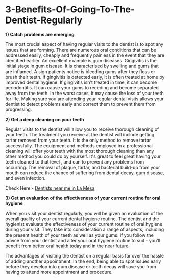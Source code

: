# 3-Benefits-Of-Going-To-The-Dentist-Regularly

**1) Catch problems are emerging**

The most crucial aspect of having regular visits to the dentist is to spot any issues that are forming. There are numerous oral conditions that can be addressed easily, cheaply and frequently painless in the event that they are identified earlier. An excellent example is gum diseases. Gingivitis is the initial stage in gum disease. It is characterised by swelling and gums that are inflamed. A sign patients notice is bleeding gums after they floss or brush their teeth. If gingivitis is detected early, it is often treated at home by improved dental hygiene. If gingivitis isn't treated in time, it can become periodontitis. It can cause your gums to receding and become separated away from the teeth. In the worst cases, it may cause the loss of your teeth for life. Making sure you are attending your regular dental visits allows your dentist to detect problems early and correct them to prevent them from progressing.

**2) Get a deep cleaning on your teeth**

Regular visits to the dentist will allow you to receive thorough cleaning of your teeth. The treatment you receive at the dentist will include getting tartar removed from your teeth. It is the only method to remove tartar successfully. The equipment and methods employed in a professional cleaning will offer your teeth with the most thorough cleaning than any other method you could do by yourself. It's great to feel great having your teeth cleaned to that level , and can to prevent any problems from occurring. The removal of plaque, tartar, and bacterial build-up from your mouth can reduce the chance of suffering from dental decay, gum disease, and even infection.



Check Here:- <a href="https://affinitydentaloflamesa.com/">Dentists near me in La Mesa</a>


**3) Get an evaluation of the effectiveness of your current routine for oral hygiene**

When you visit your dentist regularly, you will be given an evaluation of the overall quality of your current dental hygiene routine. The dentist and the hygienist evaluate the effectiveness of your current routine of oral hygiene during your visit. They take into consideration a range of aspects, including the present health of your teeth as well as your gums. If you follow the advice from your dentist and alter your oral hygiene routine to suit - you'll benefit from better oral health today and in the near future.

The advantages of visiting the dentist on a regular basis far over the hassle of adding another appointment. In the end, being able to spot issues early before they develop into gum disease or tooth decay will save you from having to attend more appointment and procedure.

